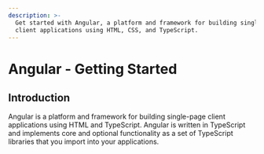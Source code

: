 ```yaml
---
description: >-
  Get started with Angular, a platform and framework for building single-page
  client applications using HTML, CSS, and TypeScript.
---
```


# Angular - Getting Started

## Introduction

Angular is a platform and framework for building single-page client applications using HTML and TypeScript. Angular is written in TypeScript and implements core and optional functionality as a set of TypeScript libraries that you import into your applications.

